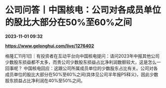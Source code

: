 # 公司问答丨中国核电：公司对各成员单位的股比大部分在50%至60%之间

**2023-11-01 09:32**

**https://www.gelonghui.com/live/1276402**

格隆汇11月1日｜有投资者在互动平台向中国核电提问：请问2023年中报其他公司少数股东损益都不太多，而贵公司少数股东损益占比净利润数额较大，这是怎么一回事呢？ 中国核电回应：这跟公司所属成员单位的少数股东占比有关。公司对各成员单位的股比大部分在50%至60%之间(具体见公司半年报P5释义)，因此少数股东损益占比净利润在40%至50%之间。